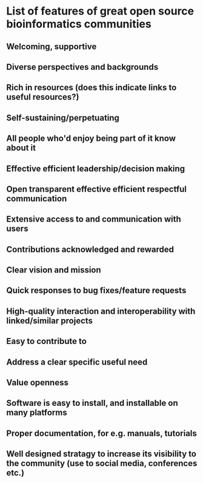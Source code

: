 # List of features of great open source bioinformatics communities

## Welcoming, supportive

## Diverse perspectives and backgrounds

## Rich in resources (does this indicate links to useful resources?)

## Self-sustaining/perpetuating

## All people who'd enjoy being part of it know about it

## Effective efficient leadership/decision making

## Open transparent effective efficient respectful communication

## Extensive access to and communication with users

## Contributions acknowledged and rewarded

## Clear vision and mission

## Quick responses to bug fixes/feature requests

## High-quality interaction and interoperability with linked/similar projects

## Easy to contribute to

## Address a clear specific useful need

## Value openness

## Software is easy to install, and installable on many platforms

## Proper documentation, for e.g. manuals, tutorials

## Well designed stratagy to increase its visibility to the community (use to social media, conferences etc.)
